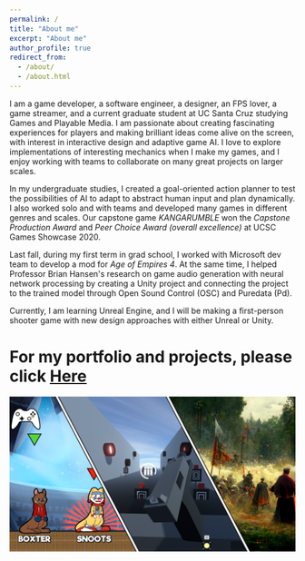 ```yaml
---
permalink: /
title: "About me"
excerpt: "About me"
author_profile: true
redirect_from: 
  - /about/
  - /about.html
---
```

I am a game developer, a software engineer, a designer, an FPS lover, a game streamer, and a current graduate student at UC Santa Cruz studying Games and Playable Media. I am passionate about creating fascinating experiences for players and making brilliant ideas come alive on the screen, with interest in interactive design and adaptive game AI. I love to explore implementations of interesting mechanics when I make my games, and I enjoy working with teams to collaborate on many great projects on larger scales.

In my undergraduate studies, I created a goal-oriented action planner to test the possibilities of AI to adapt to abstract human input and plan dynamically. I also worked solo and with teams and developed many games in different genres and scales. Our capstone game _KANGARUMBLE_ won the *Capstone Production Award* and *Peer Choice Award (overall excellence)* at UCSC Games Showcase 2020.

Last fall, during my first term in grad school, I worked with Microsoft dev team to develop a mod for _Age of Empires 4_. At the same time, I helped Professor Brian Hansen's research on game audio generation with neural network processing by creating a Unity project and connecting the project to the trained model through Open Sound Control (OSC) and Puredata (Pd). 

Currently, I am learning Unreal Engine, and I will be making a first-person shooter game with new design approaches with either Unreal or Unity.

For my portfolio and projects, please click [Here](http://ccd729.github.io/projects "CCD729's Projects") 
======

<div style="max-width: 680px; margin-bottom: 0.6rem;"><a href="http://ccd729.github.io/projects"><img src="/images/projects.png" alt="Projects"></a></div>
